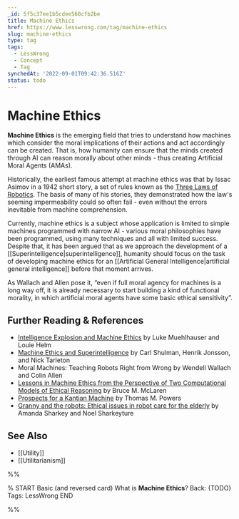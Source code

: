 ```yaml
---
_id: 5f5c37ee1b5cdee568cfb2be
title: Machine Ethics
href: https://www.lesswrong.com/tag/machine-ethics
slug: machine-ethics
type: tag
tags:
  - LessWrong
  - Concept
  - Tag
synchedAt: '2022-09-01T09:42:36.516Z'
status: todo
---
```


# Machine Ethics

**Machine Ethics** is the emerging field that tries to understand how machines which consider the moral implications of their actions and act accordingly can be created. That is, how humanity can ensure that the minds created through AI can reason morally about other minds - thus creating Artificial Moral Agents (AMAs).

Historically, the earliest famous attempt at machine ethics was that by Issac Asimov in a 1942 short story, a set of rules known as the [Three Laws of Robotics](https://en.wikipedia.org/wiki/Three_Laws_of_Robotics). The basis of many of his stories, they demonstrated how the law's seeming impermeability could so often fail - even without the errors inevitable from machine comprehension.

Currently, machine ethics is a subject whose application is limited to simple machines programmed with narrow AI - various moral philosophies have been programmed, using many techniques and all with limited success. Despite that, it has been argued that as we approach the development of a [[Superintelligence|superintelligence]], humanity should focus on the task of developing machine ethics for an [[Artificial General Intelligence|artificial general intelligence]] before that moment arrives.

As Wallach and Allen pose it, “even if full moral agency for machines is a long way off, it is already necessary to start building a kind of functional morality, in which artificial moral agents have some basic ethical sensitivity”.

## Further Reading & References

- [Intelligence Explosion and Machine Ethics](http://intelligence.org/files/IE-ME.pdf) by Luke Muehlhauser and Louie Helm
- [Machine Ethics and Superintelligence](http://intelligence.org/files/MachineEthicsSuperintelligence.pdf) by Carl Shulman, Henrik Jonsson, and Nick Tarleton
- Moral Machines: Teaching Robots Right from Wrong by Wendell Wallach and Colin Allen
- [Lessons in Machine Ethics from the Perspective of Two Computational Models of Ethical Reasoning](http://commonsenseatheism.com/wp-content/uploads/2011/02/McLaren-Lessons-in-machine-ethics-from-the-perspective-of-two-computational-models-of-ethical-reasoning.pdf) by Bruce M. McLaren
- [Prospects for a Kantian Machine](http://commonsenseatheism.com/wp-content/uploads/2011/02/Powers-Prospects-for-a-Kantian-Machine.pdf) by Thomas M. Powers
- [Granny and the robots: Ethical issues in robot care for the elderly](http://staffwww.dcs.shef.ac.uk/people/A.Sharkey/sharkey-granny.pdf) by Amanda Sharkey and Noel Sharkeyture

## See Also

- [[Utility]]
- [[Utilitarianism]]


%%

% START
Basic (and reversed card)
What is **Machine Ethics**?
Back: {TODO}
Tags: LessWrong
END
<!--ID: 1663156992164-->


%%
	
